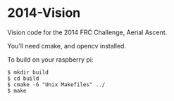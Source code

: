 2014-Vision
===========

Vision code for the 2014 FRC Challenge, Aerial Ascent.

You'll need cmake, and opencv installed.

To build on your raspberry pi:

    $ mkdir build
    $ cd build
    $ cmake -G "Unix Makefiles" ../
    $ make
